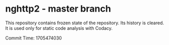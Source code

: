 # nghttp2 - master branch

This repository contains frozen state of the repository.
Its history is cleared. It is used only for static code
analysis with Codacy.

Commit Time: 1705474030